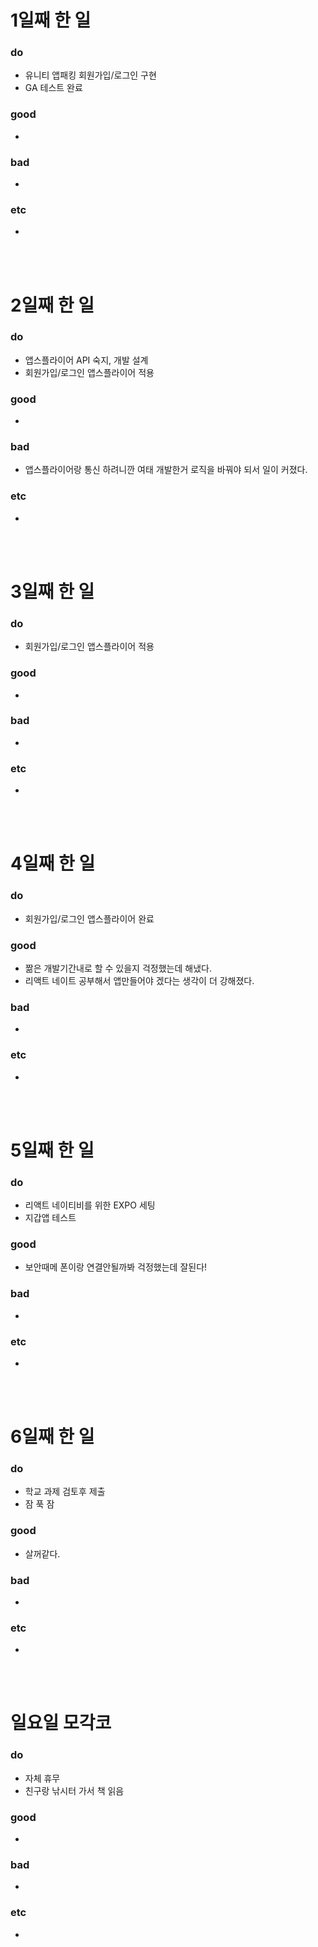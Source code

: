 # 1일째 한 일 
### do
- 유니티 앱패킹 회원가입/로그인 구현
- GA 테스트 완료

### good
- 

### bad
- 

### etc
- 

<br /><br />

# 2일째 한 일 
### do
- 앱스플라이어 API 숙지, 개발 설계
- 회원가입/로그인 앱스플라이어 적용

### good
- 

### bad
- 앱스플라이어랑 통신 하려니깐 여태 개발한거 로직을 바꿔야 되서 일이 커졌다.

### etc
-

<br /><br />

# 3일째 한 일 
### do
- 회원가입/로그인 앱스플라이어 적용

### good
-

### bad
-

### etc
-

<br /><br />

# 4일째 한 일 
### do
- 회원가입/로그인 앱스플라이어 완료

### good
- 짦은 개발기간내로 할 수 있을지 걱정했는데 해냈다.
 - 리액트 네이트 공부해서 앱만들어야 겠다는 생각이 더 강해졌다.

### bad
-

### etc
- 

<br /><br />

# 5일째 한 일 
### do
- 리액트 네이티비를 위한 EXPO 세팅
- 지갑앱 테스트

### good
- 보안때메 폰이랑 연결안될까봐 걱정했는데 잘된다!

### bad
- 

### etc
- 

<br /><br />

# 6일째 한 일 
### do
- 학교 과제 검토후 제출
- 잠 푹 잠

### good
- 살꺼같다.
 
### bad
-

### etc
-

<br /><br />

# 일요일 모각코
### do
- 자체 휴무
- 친구랑 낚시터 가서 책 읽음

### good
-

### bad
- 

### etc
-

<br /><br />
